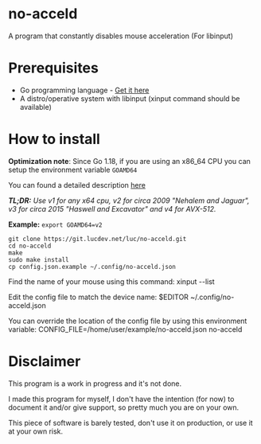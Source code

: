 # no-acceld
A program that constantly disables mouse acceleration  (For libinput)

# Prerequisites
 - Go programming language - [Get it here](https://golang.org/doc/install)
 - A distro/operative system with libinput (xinput command should be available)

# How to install
**Optimization note**: Since Go 1.18, if you are using an x86_64 CPU you can setup the environment variable `GOAMD64`

You can found a detailed description [here](https://github.com/golang/go/wiki/MinimumRequirements#amd64)

***TL;DR:** Use v1 for any x64 cpu, v2 for circa 2009 "Nehalem and Jaguar", v3 for circa 2015 "Haswell and Excavator" and v4 for AVX-512.*

**Example:** `export GOAMD64=v2`

	git clone https://git.lucdev.net/luc/no-acceld.git
	cd no-acceld
	make
	sudo make install
	cp config.json.example ~/.config/no-acceld.json

Find the name of your mouse using this command:
    xinput --list

Edit the config file to match the device name:
    $EDITOR ~/.config/no-acceld.json

You can override the location of the config file by using this environment variable:
    CONFIG_FILE=/home/user/example/no-acceld.json no-acceld

# Disclaimer

This program is a work in progress and it's not done.

I made this program for myself, I don't have the intention (for now) to document it and/or give support, so pretty much you are on your own.

This piece of software is barely tested, don't use it on production, or use it at your own risk.